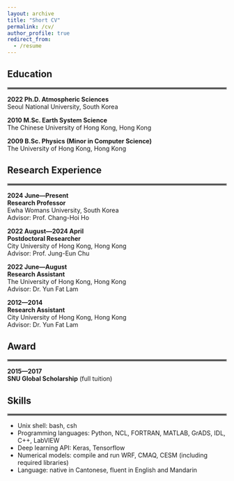 ```yaml
---
layout: archive
title: "Short CV"
permalink: /cv/
author_profile: true
redirect_from:
  - /resume
---
```


## Education

<hr style="border:2px solid gray">

**2022 Ph.D. Atmospheric Sciences**
<br>Seoul National University, South Korea

**2010 M.Sc. Earth System Science**
<br>The Chinese University of Hong Kong, Hong Kong

**2009 B.Sc. Physics (Minor in Computer Science)**
<br>The University of Hong Kong, Hong Kong

## Research Experience

<hr style="border:2px solid gray">

**2024 June—Present**
<br>**Research Professor**
<br>Ewha Womans University, South Korea
<br>Advisor: Prof. Chang-Hoi Ho

**2022 August—2024 April**
<br>**Postdoctoral Researcher**
<br>City University of Hong Kong, Hong Kong
<br>Advisor: Prof. Jung-Eun Chu

**2022 June—August**
<br>**Research Assistant**
<br>The University of Hong Kong, Hong Kong
<br>Advisor: Dr. Yun Fat Lam

**2012—2014**
<br>**Research Assistant**
<br>City University of Hong Kong, Hong Kong
<br>Advisor: Dr. Yun Fat Lam

## Award

<hr style="border:2px solid gray">

**2015—2017**
<br>**SNU Global Scholarship** (full tuition)




## Skills

<hr style="border:2px solid gray">

- Unix shell: bash, csh
- Programming languages: Python, NCL, FORTRAN, MATLAB, GrADS, IDL, C++, LabVIEW
- Deep learning API: Keras, Tensorflow
- Numerical models: compile and run WRF, CMAQ, CESM (including required libraries)
- Language: native in Cantonese, fluent in English and Mandarin
